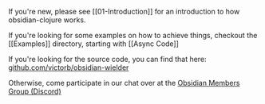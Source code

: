 If you're new, please see [[01-Introduction]] for an introduction to how obsidian-clojure works.

If you're looking for some examples on how to achieve things, checkout the [[Examples]] directory, starting with [[Async Code]]

If you're looking for the source code, you can find that here: [github.com/victorb/obsidian-wielder](https://github.com/victor/obsidian-wielder)

Otherwise, come participate in our chat over at the [Obsidian Members Group (Discord)](https://discord.gg/veuWUTm)